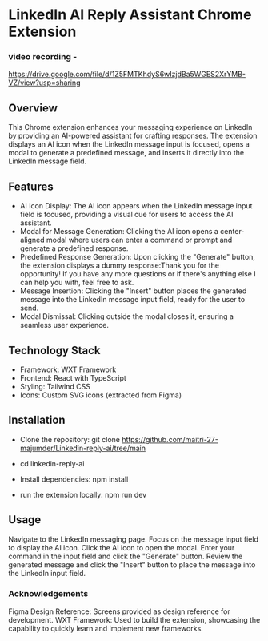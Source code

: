 # LinkedIn AI Reply Assistant Chrome Extension
### video recording -
https://drive.google.com/file/d/1Z5FMTKhdyS6wIzjdBa5WGES2XrYMB-VZ/view?usp=sharing
## Overview
This Chrome extension enhances your messaging experience on LinkedIn by providing an AI-powered assistant for crafting responses. The extension displays an AI icon when the LinkedIn message input is focused, opens a modal to generate a predefined message, and inserts it directly into the LinkedIn message field.

## Features
- AI Icon Display: The AI icon appears when the LinkedIn message input field is focused, providing a visual cue for users to access the AI assistant.
- Modal for Message Generation: Clicking the AI icon opens a center-aligned modal where users can enter a command or prompt and generate a predefined response.
- Predefined Response Generation: Upon clicking the "Generate" button, the extension displays a dummy response:Thank you for the opportunity! If you have any more questions or if there's anything else I can help you with, feel free to ask.
- Message Insertion: Clicking the "Insert" button places the generated message into the LinkedIn message input field, ready for the user to send.
- Modal Dismissal: Clicking outside the modal closes it, ensuring a seamless user experience.
## Technology Stack
- Framework: WXT Framework
- Frontend: React with TypeScript
- Styling: Tailwind CSS
- Icons: Custom SVG icons (extracted from Figma)
## Installation
 - Clone the repository:
   git clone https://github.com/maitri-27-majumder/Linkedin-reply-ai/tree/main
   
  - cd linkedin-reply-ai
- Install dependencies:
   npm install
 - run the extension locally:
   npm run dev

## Usage
Navigate to the LinkedIn messaging page.
Focus on the message input field to display the AI icon.
Click the AI icon to open the modal.
Enter your command in the input field and click the "Generate" button.
Review the generated message and click the "Insert" button to place the message into the LinkedIn input field.



### Acknowledgements
Figma Design Reference: Screens provided as design reference for development.
WXT Framework: Used to build the extension, showcasing the capability to quickly learn and implement new frameworks.


